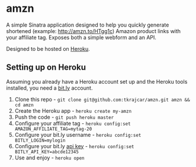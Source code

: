 # amzn
A simple Sinatra application designed to help you quickly generate shortened (example: http://amzn.to/HTgg1c) Amazon product links with your affiliate tag. Exposes both a simple webform and an API.

Designed to be hosted on [Heroku](http://www.heroku.com/).

## Setting up on Heroku
Assuming you already have a Heroku account set up and the Heroku tools installed, you need a [bit.ly](bit.ly) account.

1. Clone this repo - `git clone git@github.com:tkrajcar/amzn.git amzn && cd amzn`
2. Create the Heroku app - `heroku create my-amzn`
3. Push the code - `git push heroku master`
4. Configure your affiliate tag - `heroku config:set AMAZON_AFFILIATE_TAG=mytag-20`
5. Configure your bit.ly username - `heroku config:set BITLY_LOGIN=mylogin`
6. Configure your bit.ly [api key](https://bitly.com/a/your_api_key) - `heroku config:set BITLY_API_KEY=abcde12345`
7. Use and enjoy - `heroku open`
